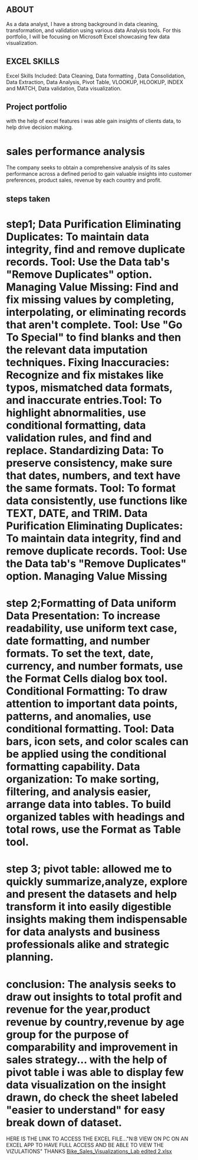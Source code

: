 ## ABOUT
As a data analyst, I have a strong background in data cleaning, transformation, and validation using various data Analysis tools. For this portfolio, I will be focusing on  Microsoft Excel showcasing few data visualization.
## EXCEL SKILLS
Excel Skills Included: Data Cleaning, Data formatting , Data
Consolidation, Data Extraction, Data Analysis, Pivot Table,
VLOOKUP, HLOOKUP, INDEX and MATCH, Data validation, Data visualization.
## Project portfolio
with the help of excel features i was able gain insights of clients data, to help drive decision making. 
# sales performance analysis
The company seeks to obtain a comprehensive analysis of its sales performance across a
defined period to gain valuable insights into customer preferences, product sales, revenue by each country and profit.
## steps taken
# step1; Data Purification Eliminating Duplicates: To maintain data integrity, find and remove duplicate records. Tool: Use the Data tab's "Remove Duplicates" option. Managing Value Missing: Find and fix missing values by completing, interpolating, or eliminating records that aren't complete. Tool: Use "Go To Special" to find blanks and then the relevant data imputation techniques. Fixing Inaccuracies: Recognize and fix mistakes like typos, mismatched data formats, and inaccurate entries.Tool: To highlight abnormalities, use conditional formatting, data validation rules, and find and replace. Standardizing Data: To preserve consistency, make sure that dates, numbers, and text have the same formats. Tool: To format data consistently, use functions like TEXT, DATE, and TRIM. Data Purification Eliminating Duplicates: To maintain data integrity, find and remove duplicate records. Tool: Use the Data tab's "Remove Duplicates" option. Managing Value Missing
# step 2;Formatting of Data uniform Data Presentation: To increase readability, use uniform text case, date formatting, and number formats. To set the text, date, currency, and number formats, use the Format Cells dialog box tool. Conditional Formatting: To draw attention to important data points, patterns, and anomalies, use conditional formatting. Tool: Data bars, icon sets, and color scales can be applied using the conditional formatting capability. Data organization: To make sorting, filtering, and analysis easier, arrange data into tables. To build organized tables with headings and total rows, use the Format as Table tool.
# step 3; pivot table: allowed me to quickly summarize,analyze, explore and present the datasets and help transform it into easily digestible insights making them indispensable for data analysts and business professionals alike and strategic planning. 
# conclusion: The analysis seeks to draw out insights to total profit and revenue for the year,product revenue by country,revenue by age group for the purpose of comparability and improvement in sales strategy... with the help of pivot table i was able to display few data visualization on the insight drawn, do check the sheet labeled "easier to understand" for easy break down of dataset.
HERE IS THE LINK TO ACCESS THE EXCEL FILE..."N:B VIEW ON PC ON AN EXCEL APP TO HAVE FULL ACCESS AND BE ABLE TO VIEW THE VIZULATIONS" THANKS
[Bike_Sales_Visualizations_Lab edited 2.xlsx](https://github.com/user-attachments/files/15985495/Bike_Sales_Visualizations_Lab.edited.2.xlsx)


 
